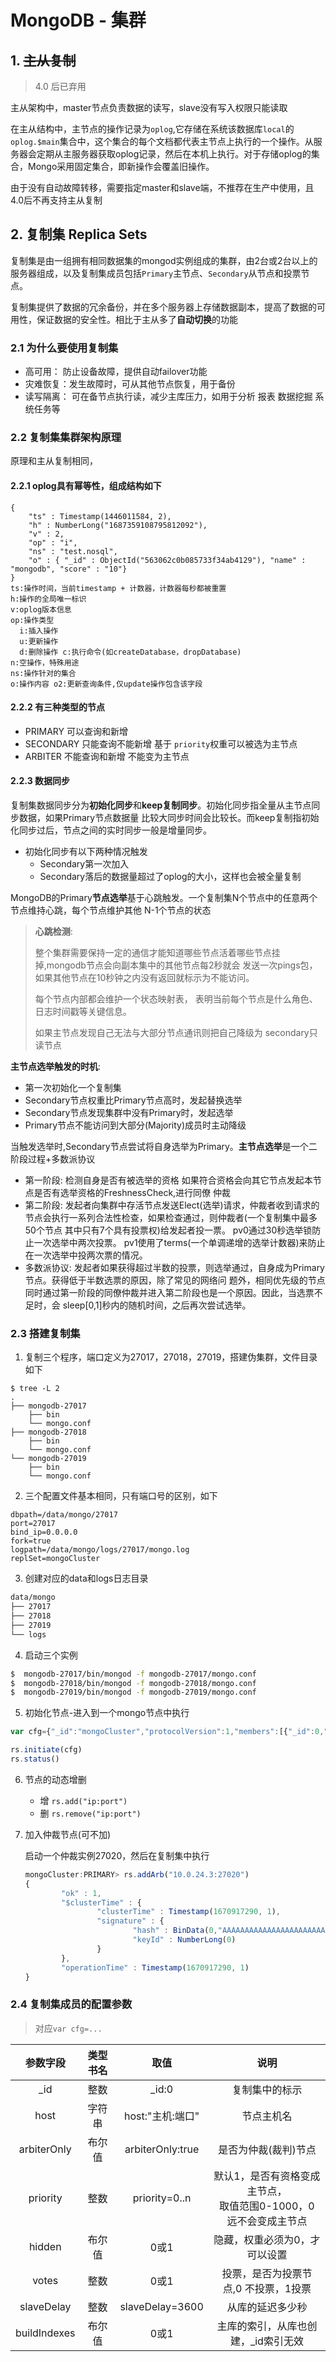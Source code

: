 # MongoDB - 集群

## 1. ~~主从复制~~

> 4.0 后已弃用

主从架构中，master节点负责数据的读写，slave没有写入权限只能读取

在主从结构中，主节点的操作记录为`oplog`,它存储在系统该数据库`local`的`oplog.$main`集合中，这个集合的每个文档都代表主节点上执行的一个操作。从服务器会定期从主服务器获取oplog记录，然后在本机上执行。对于存储oplog的集合，Mongo采用固定集合，即新操作会覆盖旧操作。

由于没有自动故障转移，需要指定master和slave端，不推荐在生产中使用，且4.0后不再支持主从复制

## 2. 复制集 Replica Sets

复制集是由一组拥有相同数据集的mongod实例组成的集群，由2台或2台以上的服务器组成，以及复制集成员包括`Primary`主节点、`Secondary`从节点和投票节点。

复制集提供了数据的冗余备份，并在多个服务器上存储数据副本，提高了数据的可用性，保证数据的安全性。相比于主从多了**自动切换**的功能

### 2.1 为什么要使用复制集

- 高可用： 防止设备故障，提供自动failover功能
- 灾难恢复：发生故障时，可从其他节点恢复，用于备份
- 读写隔离： 可在备节点执行读，减少主库压力，如用于分析 报表 数据挖掘 系统任务等

### 2.2 复制集集群架构原理

原理和主从复制相同，

#### 2.2.1 **oplog**具有幂等性，组成结构如下

```
{
	"ts" : Timestamp(1446011584, 2),
	"h" : NumberLong("1687359108795812092"),
	"v" : 2,
	"op" : "i",
	"ns" : "test.nosql",
	"o" : { "_id" : ObjectId("563062c0b085733f34ab4129"), "name" : "mongodb", "score" : "10"}
}
ts:操作时间，当前timestamp + 计数器，计数器每秒都被重置
h:操作的全局唯一标识
v:oplog版本信息
op:操作类型
  i:插入操作
  u:更新操作
  d:删除操作 c:执行命令(如createDatabase，dropDatabase)
n:空操作，特殊用途
ns:操作针对的集合
o:操作内容 o2:更新查询条件,仅update操作包含该字段
```

#### 2.2.2 **有三种类型的节点**

- PRIMARY 可以查询和新增
- SECONDARY 只能查询不能新增 基于 `priority`权重可以被选为主节点
- ARBITER 不能查询和新增 不能变为主节点

#### 2.2.3 数据同步

复制集数据同步分为**初始化同步**和**keep复制同步**。初始化同步指全量从主节点同步数据，如果Primary节点数据量 比较大同步时间会比较⻓。而keep复制指初始化同步过后，节点之间的实时同步一般是增量同步。

- 初始化同步有以下两种情况触发
  - Secondary第一次加入
  - Secondary落后的数据量超过了oplog的大小，这样也会被全量复制

MongoDB的Primary**节点选举**基于心跳触发。一个复制集N个节点中的任意两个节点维持心跳，每个节点维护其他 N-1个节点的状态

> **心跳检测**:
>
> 整个集群需要保持一定的通信才能知道哪些节点活着哪些节点挂掉,mongodb节点会向副本集中的其他节点每2秒就会 发送一次pings包，如果其他节点在10秒钟之内没有返回就标示为不能访问。
>
> 每个节点内部都会维护一个状态映射表， 表明当前每个节点是什么⻆色、日志时间戳等关键信息。
>
> 如果主节点发现自己无法与大部分节点通讯则把自己降级为 secondary只读节点

**主节点选举触发的时机**:

- 第一次初始化一个复制集 
- Secondary节点权重比Primary节点高时，发起替换选举 
- Secondary节点发现集群中没有Primary时，发起选举 
- Primary节点不能访问到大部分(Majority)成员时主动降级

当触发选举时,Secondary节点尝试将自身选举为Primary。**主节点选举**是一个二阶段过程+多数派协议

- 第一阶段:
   检测自身是否有被选举的资格 如果符合资格会向其它节点发起本节点是否有选举资格的FreshnessCheck,进行同僚 仲裁
- 第二阶段: 发起者向集群中存活节点发送Elect(选举)请求，仲裁者收到请求的节点会执行一系列合法性检查，如果检查通过，则仲裁者(一个复制集中最多50个节点 其中只有7个具有投票权)给发起者投一票。 pv0通过30秒选举锁防止一次选举中两次投票。 pv1使用了terms(一个单调递增的选举计数器)来防止在一次选举中投两次票的情况。
- 多数派协议: 发起者如果获得超过半数的投票，则选举通过，自身成为Primary节点。获得低于半数选票的原因，除了常⻅的网络问 题外，相同优先级的节点同时通过第一阶段的同僚仲裁并进入第二阶段也是一个原因。因此，当选票不足时，会 sleep[0,1]秒内的随机时间，之后再次尝试选举。

### 2.3 搭建复制集

1. 复制三个程序，端口定义为27017，27018，27019，搭建伪集群，文件目录如下

```shell
$ tree -L 2                                                                                                                
.
├── mongodb-27017
    ├── bin
    └── mongo.conf
├── mongodb-27018
    ├── bin
    └── mongo.conf
└── mongodb-27019
    ├── bin
    └── mongo.conf
```

2. 三个配置文件基本相同，只有端口号的区别，如下

```properties
dbpath=/data/mongo/27017
port=27017
bind_ip=0.0.0.0
fork=true
logpath=/data/mongo/logs/27017/mongo.log
replSet=mongoCluster
```

3. 创建对应的data和logs日志目录

```sh
data/mongo
├── 27017
├── 27018
├── 27019
└── logs
```

4. 启动三个实例

```sh
$  mongodb-27017/bin/mongod -f mongodb-27017/mongo.conf
$  mongodb-27018/bin/mongod -f mongodb-27018/mongo.conf
$  mongodb-27019/bin/mongod -f mongodb-27019/mongo.conf
```

5. 初始化节点-进入到一个mongo节点中执行

```js
var cfg={"_id":"mongoCluster","protocolVersion":1,"members":[{"_id":0,"host":"10.0.24.3:27017"},{"_id":1,"host":"10.0.24.3:27018"},{"_id":2,"host":"10.0.24.3:27019"}]}

rs.initiate(cfg)
rs.status()
```

6. 节点的动态增删
   - 增 `rs.add("ip:port")`
   - 删 `rs.remove("ip:port")`

7. 加入仲裁节点(可不加)

   启动一个仲裁实例27020，然后在复制集中执行

   ```js
   mongoCluster:PRIMARY> rs.addArb("10.0.24.3:27020")
   {
           "ok" : 1,
           "$clusterTime" : {
                   "clusterTime" : Timestamp(1670917290, 1),
                   "signature" : {
                           "hash" : BinData(0,"AAAAAAAAAAAAAAAAAAAAAAAAAAA="),
                           "keyId" : NumberLong(0)
                   }
           },
           "operationTime" : Timestamp(1670917290, 1)
   }
   ```

### 2.4 复制集成员的配置参数

> 对应`var cfg=...`

|   参数字段   | 类型书名 |       取值       |                             说明                             |
| :----------: | :------: | :--------------: | :----------------------------------------------------------: |
|     _id      |   整数   |      _id:0       |                        复制集中的标示                        |
|     host     |  字符串  | host:"主机:端口" |                          节点主机名                          |
| arbiterOnly  |  布尔值  | arbiterOnly:true |                     是否为仲裁(裁判)节点                     |
|   priority   |   整数   |  priority=0..n   | 默认1，是否有资格变成主节点，<br />取值范围0-1000，0 远不会变成主节点 |
|    hidden    |  布尔值  |       0或1       |                隐藏，权重必须为0，才可以设置                 |
|    votes     |   整数   |       0或1       |             投票，是否为投票节点,0 不投票，1投票             |
|  slaveDelay  |   整数   | slaveDelay=3600  |                       从库的延迟多少秒                       |
| buildIndexes |  布尔值  |       0或1       |             主库的索引，从库也创建，_id索引无效              |
